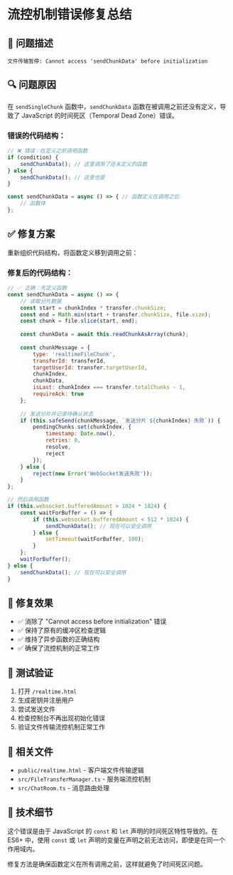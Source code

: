 # 流控机制错误修复总结

## 🐛 问题描述
```
文件传输暂停: Cannot access 'sendChunkData' before initialization
```

## 🔍 问题原因
在 `sendSingleChunk` 函数中，`sendChunkData` 函数在被调用之前还没有定义，导致了 JavaScript 的时间死区（Temporal Dead Zone）错误。

### 错误的代码结构：
```javascript
// ❌ 错误：在定义之前调用函数
if (condition) {
    sendChunkData(); // 这里调用了还未定义的函数
} else {
    sendChunkData(); // 这里也是
}

const sendChunkData = async () => { // 函数定义在调用之后
    // 函数体
};
```

## ✅ 修复方案
重新组织代码结构，将函数定义移到调用之前：

### 修复后的代码结构：
```javascript
// ✅ 正确：先定义函数
const sendChunkData = async () => {
    // 读取分片数据
    const start = chunkIndex * transfer.chunkSize;
    const end = Math.min(start + transfer.chunkSize, file.size);
    const chunk = file.slice(start, end);
    
    const chunkData = await this.readChunkAsArray(chunk);
    
    const chunkMessage = {
        type: 'realtimeFileChunk',
        transferId: transferId,
        targetUserId: transfer.targetUserId,
        chunkIndex,
        chunkData,
        isLast: chunkIndex === transfer.totalChunks - 1,
        requireAck: true
    };
    
    // 发送分片并记录待确认状态
    if (this.safeSend(chunkMessage, `发送分片 ${chunkIndex} 失败`)) {
        pendingChunks.set(chunkIndex, {
            timestamp: Date.now(),
            retries: 0,
            resolve,
            reject
        });
    } else {
        reject(new Error('WebSocket发送失败'));
    }
};

// 然后调用函数
if (this.websocket.bufferedAmount > 1024 * 1024) {
    const waitForBuffer = () => {
        if (this.websocket.bufferedAmount < 512 * 1024) {
            sendChunkData(); // 现在可以安全调用
        } else {
            setTimeout(waitForBuffer, 100);
        }
    };
    waitForBuffer();
} else {
    sendChunkData(); // 现在可以安全调用
}
```

## 🎯 修复效果
- ✅ 消除了 "Cannot access before initialization" 错误
- ✅ 保持了原有的缓冲区检查逻辑
- ✅ 维持了异步函数的正确结构
- ✅ 确保了流控机制的正常工作

## 🧪 测试验证
1. 打开 `/realtime.html`
2. 生成密钥并注册用户
3. 尝试发送文件
4. 检查控制台不再出现初始化错误
5. 验证文件传输流控机制正常工作

## 📝 相关文件
- `public/realtime.html` - 客户端文件传输逻辑
- `src/FileTransferManager.ts` - 服务端流控机制
- `src/ChatRoom.ts` - 消息路由处理

## 🔧 技术细节
这个错误是由于 JavaScript 的 `const` 和 `let` 声明的时间死区特性导致的。在 ES6+ 中，使用 `const` 或 `let` 声明的变量在声明之前无法访问，即使是在同一个作用域内。

修复方法是确保函数定义在所有调用之前，这样就避免了时间死区问题。